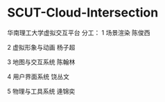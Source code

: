 # SCUT-Cloud-Intersection
华南理工大学虚拟交互平台
分工：
1 场景渲染 陈俊西

2 虚拟形象与动画 杨子超

3 地图与交互系统 陈翰林

4 用户界面系统 饶丛文

5 物理与工具系统 逄锦奕
